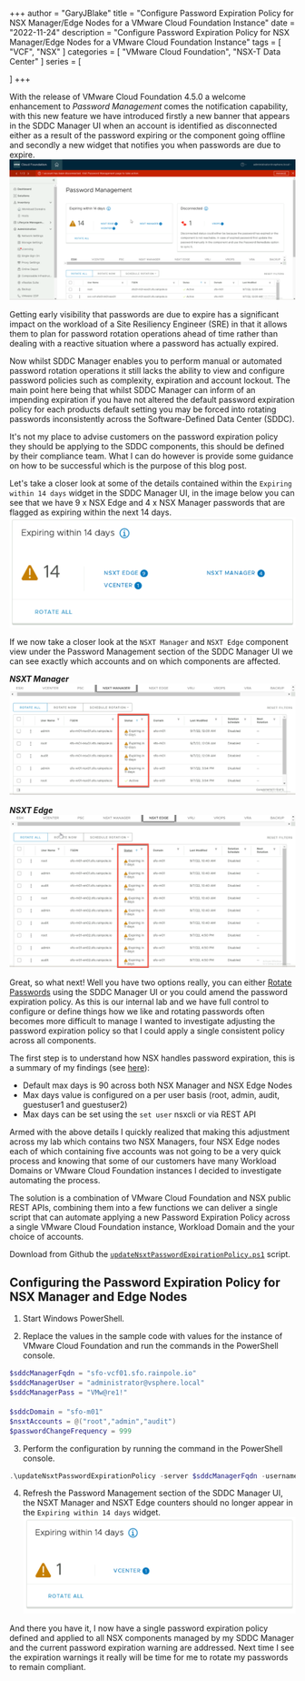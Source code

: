 +++
author = "GaryJBlake"
title = "Configure Password Expiration Policy for NSX Manager/Edge Nodes for a VMware Cloud Foundation Instance"
date = "2022-11-24"
description = "Configure Password Expiration Policy for NSX Manager/Edge Nodes for a VMware Cloud Foundation Instance"
tags = [
    "VCF",
    "NSX"
]
categories = [
    "VMware Cloud Foundation",
    "NSX-T Data Center"
]
series = [

]
+++

With the release of VMware Cloud Foundation 4.5.0 a welcome enhancement to *Password Management* comes the notification capability, with this new feature we have introduced firstly a new banner that appears in the SDDC Manager UI when an account is identified as disconnected either as a result of the password expiring or the component going offline and secondly a new widget that notifies you when passwords are due to expire.
![](/post/vcf/vcf-password-notifications.png)

Getting early visibility that passwords are due to expire has a significant impact on the workload of a Site Resiliency Engineer (SRE) in that it allows them to plan for password rotation operations ahead of time rather than dealing with a reactive situation where a password has actually expired.

Now whilst SDDC Manager enables you to perform manual or automated password rotation operations it still lacks the ability to view and configure password policies such as complexity, expiration and account lockout. The main point here being that whilst SDDC Manager can inform of an impending expiration if you have not altered the default password expiration policy for each products default setting you may be forced into rotating passwords inconsistently across the Software-Defined Data Center (SDDC).

It's not my place to advise customers on the password expiration policy they should be applying to the SDDC components, this should be defined by their compliance team. What I can do however is provide some guidance on how to be successful which is the purpose of this blog post.

Let's take a closer look at some of the details contained within the `Expiring within 14 days` widget in the SDDC Manager UI, in the image below you can see that we have 9 x NSX Edge and 4 x NSX Manager passwords that are flagged as expiring within the next 14 days.
![](/post/vcf/vcf-expiring-widget.png)

If we now take a closer look at the `NSXT Manager` and `NSXT Edge` component view under the Password Management section of the SDDC Manager UI we can see exactly which accounts and on which components are affected.

***NSXT Manager***
![](/post/vcf/vcf-expiring-nsx-manager.png)

***NSXT Edge***
![](/post/vcf/vcf-expiring-nsx-edge.png)

Great, so what next! Well you have two options really, you can either [Rotate Passwords](https://docs-staging.vmware.com/en/VMware-Cloud-Foundation/4.5/vcf-admin/GUID-28D29FFA-2D81-4781-AD79-85697497D45B.html) using the SDDC Manager UI or you could amend the password expiration policy. As this is our internal lab and we have full control to configure or define things how we like and rotating passwords often becomes more difficult to manage I wanted to investigate adjusting the password expiration policy so that I could apply a single consistent policy across all components.

The first step is to understand how NSX handles password expiration, this is a summary of my findings (see [here](https://docs.vmware.com/en/VMware-NSX-T-Data-Center/3.2/installation/GUID-89E9BD91-6FD4-481A-A76F-7A20DB5B916C.html)):

* Default max days is 90 across both NSX Manager and NSX Edge Nodes
* Max days value is configured on a per user basis (root, admin, audit, guestuser1 and guestuser2)
* Max days can be set using the `set user` nsxcli or via REST API

Armed with the above details I quickly realized that making this adjustment across my lab which contains two NSX Managers, four NSX Edge nodes each of which containing five accounts was not going to be a very quick process and knowing that some of our customers have many Workload Domains or VMware Cloud Foundation instances I decided to investigate automating the process.

The solution is a combination of VMware Cloud Foundation and NSX public REST APIs, combining them into a few functions we can deliver a single script that can automate applying a new Password Expiration Policy across a single VMware Cloud Foundation instance, Workload Domain and the your choice of accounts.

Download from Github the [`updateNsxtPasswordExpirationPolicy.ps1`]() script.

## Configuring the Password Expiration Policy for NSX Manager and Edge Nodes

1. Start Windows PowerShell.

2. Replace the values in the sample code with values for the instance of VMware Cloud Foundation and run the commands in the PowerShell console.

``` powershell
$sddcManagerFqdn = "sfo-vcf01.sfo.rainpole.io"
$sddcManagerUser = "administrator@vsphere.local"
$sddcManagerPass = "VMw@re1!"

$sddcDomain = "sfo-m01"
$nsxtAccounts = @("root","admin","audit")
$passwordChangeFrequency = 999
```

3. Perform the configuration by running the command in the PowerShell console.

``` powershell
.\updateNsxtPasswordExpirationPolicy -server $sddcManagerFqdn -username $sddcManagerUser -password $sddcManagerPass -nsxtAccounts $nsxtAccounts -passwordChangeFrequency $passwordChangeFrequency
```

4. Refresh the Password Management section of the SDDC Manager UI, the NSXT Manager and NSXT Edge counters should no longer appear in the `Expiring within 14 days` widget.
![](/post/vcf/vcf-active-widgit.png)

And there you have it, I now have a single password expiration policy defined and applied to all NSX components managed by my SDDC Manager and the current password expiration warning are addressed. Next time I see the expiration warnings it really will be time for me to rotate my passwords to remain compliant.
